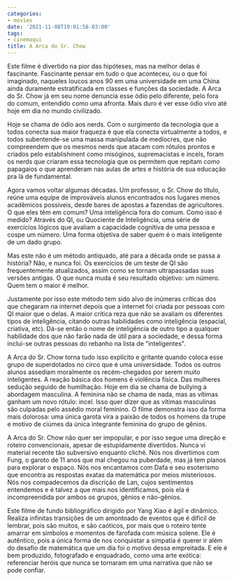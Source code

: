 ```yaml
---
categories:
- movies
date: '2021-11-08T19:01:58-03:00'
tags:
- cinemaqui
title: A Arca do Sr. Chow
---
```


Este filme é divertido na pior das hipóteses, mas na melhor delas é fascinante. Fascinante pensar em tudo o que aconteceu, ou o que foi imaginado, naqueles loucos anos 90 em uma universidade em uma China ainda duramente estratificada em classes e funções da sociedade. A Arca do Sr. Chow já em seu nome denuncia esse ódio pelo diferente, pelo fora do comum, entendido como uma afronta. Mais duro é ver esse ódio vivo até hoje em dia no mundo civilizado.

Hoje se chama de ódio aos nerds. Com o surgimento da tecnologia que a todos conecta sua maior fraqueza é que ela conecta virtualmente a todos, e todos subentende-se uma massa manipulada de medíocres, que não compreendem que os mesmos nerds que atacam com rótulos prontos e criados pelo establishment como misóginos, supremacistas e incels, foram os nerds que criaram essa tecnologia que os permitem que repitam como papagaios o que aprenderam nas aulas de artes e história de sua educação pra lá de fundamental.

Agora vamos voltar algumas décadas. Um professor, o Sr. Chow do título, reúne uma equipe de improváveis alunos encontrados nos lugares menos acadêmicos possíveis, desde bares de apostas a fazendas de agricultores. O que eles têm em comum? Uma inteligência fora do comum. Como isso é medido? Através do QI, ou Quociente de Inteligência, uma série de exercícios lógicos que avaliam a capacidade cognitiva de uma pessoa e cospe um número. Uma forma objetiva de saber quem é o mais inteligente de um dado grupo.

Mas este não é um método antiquado, até para a década onde se passa a história? Não, e nunca foi. Os exercícios de um teste de QI são frequentemente atualizados, assim como se tornam ultrapassadas suas versões antigas. O que nunca muda é seu resultado objetivo: um número. Quem tem o maior é melhor.

Justamente por isso este método tem sido alvo de inúmeras críticas dos que chegaram na internet depois que a internet foi criada por pessoas com QI maior que o delas. A maior crítica reza que não se avaliam os diferentes tipos de inteligência, citando outras habilidades como inteligência (espacial, criativa, etc). Dá-se então o nome de inteligência de outro tipo a qualquer habilidade dos que não farão nada de útil para a sociedade, e dessa forma inclui-se outras pessoas do rebanho na lista de "inteligentes".

A Arca do Sr. Chow torna tudo isso explícito e gritante quando coloca esse grupo de superdotados no circo que é uma universidade. Todos os outros alunos assediam moralmente os recém-chegados por serem muito inteligentes. A reação básica dos homens é violência física. Das mulheres sedução seguido de humilhação. Hoje em dia se chama de bullying a abordagem masculina. A feminina não se chama de nada, mas as vítimas ganham um novo rótulo: incel. Isso quer dizer que as vítimas masculinas são culpadas pelo assédio moral feminino. O filme demonstra isso da forma mais dolorosa: uma única garota vira a paixão de todos os homens da trupe e motivo de ciúmes da única integrante feminina do grupo de gênios.

A Arca do Sr. Chow não quer ser impopular, e por isso segue uma direção e roteiro convencionais, apesar de estupidamente divertidos. Nunca vi material recente tão subversivo enquanto clichê. Nós nos divertimos com Fung, o garoto de 11 anos que mal chegou na puberdade, mas já tem planos para explorar o espaço. Nós nos encantamos com Dafa e seu esoterismo que encontra as respostas exatas da matemática por meios misteriosos. Nós nos compadecemos da discrição de Lan, cujos sentimentos entendemos e é talvez a que mais nos identificamos, pois ela é incompreendida por ambos os grupos, gênios e não-gênios.

Este filme de fundo bibliográfico dirigido por Yang Xiao é ágil e dinâmico. Realiza infinitas transições de um amontoado de eventos que é difícil de lembrar, pois são muitos, e são caóticos, por mais que o roteiro tente amarrar em símbolos e momentos de farofada com música solene. Ele é autêntico, pois a única forma de nos conquistar a simpatia é querer ir além do desafio de matemática que um dia foi o motivo dessa empreitada. E ele é bem produzido, fotografado e enquadrado, como uma arte exótica: referenciar heróis que nunca se tornaram em uma narrativa que não se pode confiar.